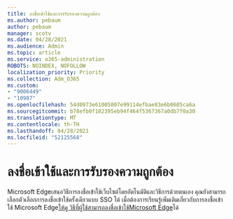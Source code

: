 ```yaml
---
title: ลงชื่อเข้าใช้และการรับรองความถูกต้อง
ms.author: pebaum
author: pebaum
manager: scotv
ms.date: 04/28/2021
ms.audience: Admin
ms.topic: article
ms.service: o365-administration
ROBOTS: NOINDEX, NOFOLLOW
localization_priority: Priority
ms.collection: Adm_O365
ms.custom:
- "9006449"
- "10987"
ms.openlocfilehash: 54d0973e61005007e99114efbae83e6b0605ca6a
ms.sourcegitcommit: b78efb0f182395eb94f464f5367367a0db7f0a30
ms.translationtype: MT
ms.contentlocale: th-TH
ms.lasthandoff: 04/28/2021
ms.locfileid: "52125568"
---
```

# <a name="sign-in-and-authentication"></a>ลงชื่อเข้าใช้และการรับรองความถูกต้อง

Microsoft Edgeเสนอวิธีการลงชื่อเข้าใช้เว็บไซต์โดยอัตโนมัติและวิธีการด้วยตนเอง คุณยังสามารถเลือกตัวเลือกการลงชื่อเข้าใช้ครั้งเดียวแบบ SSO ได้ เมื่อต้องการเรียนรู้เพิ่มเติมเกี่ยวกับการลงชื่อเข้าใช้ Microsoft Edge[ให้ดู วิธีที่ผู้ใช้สามารถลงชื่อเข้าใช้Microsoft Edge](https://docs.microsoft.com/deployedge/microsoft-edge-security-identity#how-users-can-sign-into-microsoft-edge)ได้  